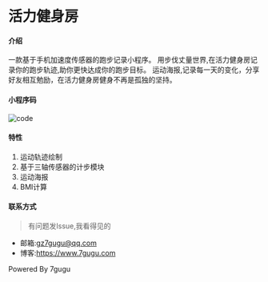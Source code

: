 # 活力健身房

#### 介绍
一款基于手机加速度传感器的跑步记录小程序。
用步伐丈量世界,在活力健身房记录你的跑步轨迹,助你更快达成你的跑步目标。
运动海报,记录每一天的变化，分享好友相互勉励，在活力健身房健身不再是孤独的坚持。

#### 小程序码
![code](https://www.7gugu.com/wp-content/uploads/2020/06/2020061517402876.jpg) 

#### 特性

1.  运动轨迹绘制
2.  基于三轴传感器的计步模块
3.  运动海报
4.  BMI计算

#### 联系方式

> 有问题发Issue,我看得见的

- 邮箱:gz7gugu@qq.com
- 博客:https://www.7gugu.com

Powered By 7gugu




